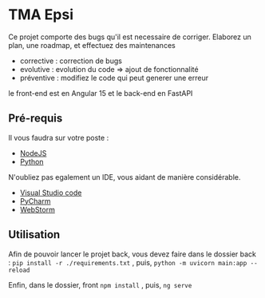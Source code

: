 
# TMA Epsi

Ce projet comporte des bugs qu'il est necessaire de corriger. Elaborez un 
plan, une roadmap, et effectuez des maintenances 
- corrective : correction de bugs
- evolutive : evolution du code => ajout de fonctionnalité
- préventive : modifiez le code qui peut generer une erreur

le front-end est en Angular 15 et le back-end en FastAPI

## Pré-requis
Il vous faudra sur votre poste : 
- [NodeJS](https://nodejs.org/dist/v18.15.0/node-v18.15.0.pkg)
- [Python](https://www.python.org/ftp/python/3.11.2/python-3.11.2-macos11.pkg)

N'oubliez pas egalement un IDE, vous aidant de manière considérable.
- [Visual Studio code](https://code.visualstudio.com/)
- [PyCharm](https://www.jetbrains.com/fr-fr/pycharm/download/)
- [WebStorm](https://www.jetbrains.com/fr-fr/webstorm/)

## Utilisation

Afin de pouvoir lancer le projet back, vous devez faire dans le dossier 
back : 
``` pip install -r ./requirements.txt ```
, puis, ``` python -m uvicorn main:app --reload ```

Enfin, dans le dossier, front ``` npm install ``` , puis, ``` ng serve ```


